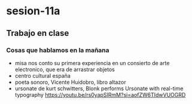 # sesion-11a

## Trabajo en clase

### Cosas que hablamos en la mañana

- misa nos conto su primera experiencia en un consierto de arte electronico, que era de arrastrar objetos
- centro cultural españa
- poeta sonoro, Vicente Huidobro, libro altazor
- ursonate de kurt schwitters, Blonk performs Ursonate with real-time typography <https://youtu.be/rs0yapSIRmM?si=aofZW6TIdwVUOGRD>
